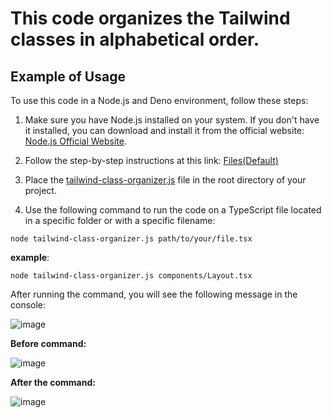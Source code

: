 
# This code organizes the Tailwind classes in alphabetical order.

## Example of Usage

To use this code in a Node.js and Deno environment, follow these steps:

1. Make sure you have Node.js installed on your system. If you don't have it installed, you can download and install it from the official website: [Node.js Official Website](https://nodejs.org/).

2. Follow the step-by-step instructions at this link: [Files(Default)](https://fresh.deno.dev/)
   
3. Place the [tailwind-class-organizer.js](https://github.com/devartes/Multi-Tool/blob/main/javascript/tailwind-class-organizer/tailwind-class-organizer.js) file in the root directory of your project.

4. Use the following command to run the code on a TypeScript file located in a specific folder or with a specific filename:

 `node tailwind-class-organizer.js path/to/your/file.tsx`

**example**: 

`node tailwind-class-organizer.js components/Layout.tsx`

After running the command, you will see the following message in the console:

![image](https://github.com/devartes/Multi-Tool/assets/76822093/3f02d7ab-2077-45d0-bec1-7b1aa0f37bca)

**Before command:**

![image](https://github.com/devartes/Multi-Tool/assets/76822093/3e20bf7a-7e7e-40c3-9b78-9ed64ee2af96)


**After the command:**

![image](https://github.com/devartes/Multi-Tool/assets/76822093/043ca71f-e329-4f34-a975-2f466e9d7612)



